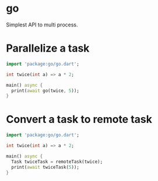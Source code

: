 # go

Simplest API to multi process.

# Parallelize a task

```dart
import 'package:go/go.dart';

int twice(int a) => a * 2;

main() async {
  print(await go(twice, 5));
}
```

# Convert a task to remote task

```dart
import 'package:go/go.dart';

int twice(int a) => a * 2;

main() async {
  Task twiceTask = remoteTask(twice);
  print(await twiceTask(5));
}
```